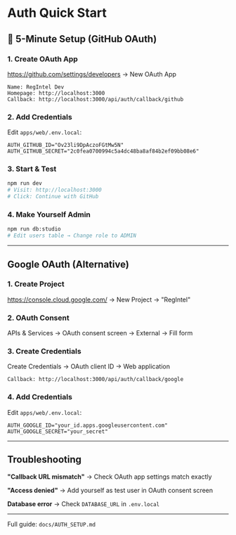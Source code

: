 # Auth Quick Start

## 🚀 5-Minute Setup (GitHub OAuth)

### 1. Create OAuth App
https://github.com/settings/developers → New OAuth App

```
Name: RegIntel Dev
Homepage: http://localhost:3000
Callback: http://localhost:3000/api/auth/callback/github
```

### 2. Add Credentials

Edit `apps/web/.env.local`:
```env
AUTH_GITHUB_ID="Ov23li9DpAczoFGtMw5N"
AUTH_GITHUB_SECRET="2c0fea0700994c5a4dc48ba8af84b2ef09bb08e6"
```

### 3. Start & Test
```bash
npm run dev
# Visit: http://localhost:3000
# Click: Continue with GitHub
```

### 4. Make Yourself Admin
```bash
npm run db:studio
# Edit users table → Change role to ADMIN
```

---

## Google OAuth (Alternative)

### 1. Create Project
https://console.cloud.google.com/ → New Project → "RegIntel"

### 2. OAuth Consent
APIs & Services → OAuth consent screen → External → Fill form

### 3. Create Credentials
Create Credentials → OAuth client ID → Web application
```
Callback: http://localhost:3000/api/auth/callback/google
```

### 4. Add Credentials
Edit `apps/web/.env.local`:
```env
AUTH_GOOGLE_ID="your_id.apps.googleusercontent.com"
AUTH_GOOGLE_SECRET="your_secret"
```

---

## Troubleshooting

**"Callback URL mismatch"**
→ Check OAuth app settings match exactly

**"Access denied"**
→ Add yourself as test user in OAuth consent screen

**Database error**
→ Check `DATABASE_URL` in `.env.local`

---

Full guide: `docs/AUTH_SETUP.md`
